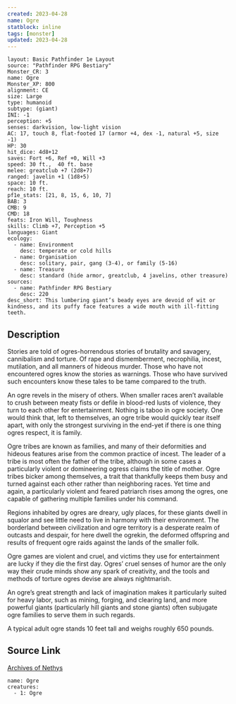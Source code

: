 ```yaml
---
created: 2023-04-28
name: Ogre
statblock: inline
tags: [monster]
updated: 2023-04-28
---
```

```statblock
layout: Basic Pathfinder 1e Layout
source: "Pathfinder RPG Bestiary"
Monster_CR: 3
name: Ogre
Monster_XP: 800
alignment: CE
size: Large
type: humanoid
subtype: (giant)
INI: -1
perception: +5
senses: darkvision, low-light vision
AC: 17, touch 8, flat-footed 17 (armor +4, dex -1, natural +5, size -1)
HP: 30
hit_dice: 4d8+12
saves: Fort +6, Ref +0, Will +3
speed: 30 ft.,  40 ft. base
melee: greatclub +7 (2d8+7)
ranged: javelin +1 (1d8+5)
space: 10 ft.
reach: 10 ft.
pf1e_stats: [21, 8, 15, 6, 10, 7]
BAB: 3
CMB: 9
CMD: 18
feats: Iron Will, Toughness
skills: Climb +7, Perception +5
languages: Giant
ecology:
  - name: Environment
    desc: temperate or cold hills
  - name: Organisation
    desc: solitary, pair, gang (3-4), or family (5-16)
  - name: Treasure
    desc: standard (hide armor, greatclub, 4 javelins, other treasure)
sources:
  - name: Pathfinder RPG Bestiary
    desc: 220
desc_short: This lumbering giant’s beady eyes are devoid of wit or kindness, and its puffy face features a wide mouth with ill-fitting teeth.
```
## Description
Stories are told of ogres-horrendous stories of brutality and savagery, cannibalism and torture. Of rape and dismemberment, necrophilia, incest, mutilation, and all manners of hideous murder. Those who have not encountered ogres know the stories as warnings. Those who have survived such encounters know these tales to be tame compared to the truth.

An ogre revels in the misery of others. When smaller races aren’t available to crush between meaty fists or defile in blood-red lusts of violence, they turn to each other for entertainment. Nothing is taboo in ogre society. One would think that, left to themselves, an ogre tribe would quickly tear itself apart, with only the strongest surviving in the end-yet if there is one thing ogres respect, it is family.

Ogre tribes are known as families, and many of their deformities and hideous features arise from the common practice of incest. The leader of a tribe is most often the father of the tribe, although in some cases a particularly violent or domineering ogress claims the title of mother. Ogre tribes bicker among themselves, a trait that thankfully keeps them busy and turned against each other rather than neighboring races. Yet time and again, a particularly violent and feared patriarch rises among the ogres, one capable of gathering multiple families under his command.

Regions inhabited by ogres are dreary, ugly places, for these giants dwell in squalor and see little need to live in harmony with their environment. The borderland between civilization and ogre territory is a desperate realm of outcasts and despair, for here dwell the ogrekin, the deformed offspring and results of frequent ogre raids against the lands of the smaller folk.

Ogre games are violent and cruel, and victims they use for entertainment are lucky if they die the first day. Ogres’ cruel senses of humor are the only way their crude minds show any spark of creativity, and the tools and methods of torture ogres devise are always nightmarish.

An ogre’s great strength and lack of imagination makes it particularly suited for heavy labor, such as mining, forging, and clearing land, and more powerful giants (particularly hill giants and stone giants) often subjugate ogre families to serve them in such regards.

A typical adult ogre stands 10 feet tall and weighs roughly 650 pounds.
## Source Link
[Archives of Nethys](https://aonprd.com/MonsterDisplay.aspx?ItemName=Ogre)
```encounter-table
name: Ogre
creatures:
  - 1: Ogre
```
